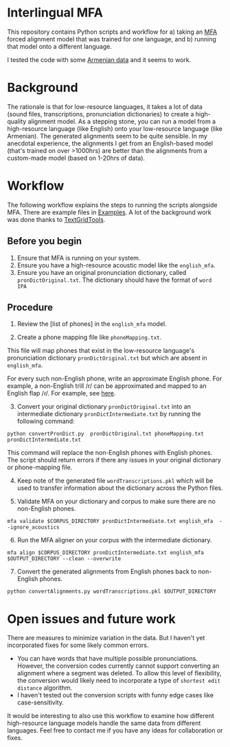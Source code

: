 # Interlingual MFA

This repository contains Python scripts and workflow for a) taking an [MFA](montreal-forced-aligner.readthedocs.io/) forced alignment model that was trained for one language, and b) running that model onto a different language. 

I tested the code with some [Armenian data](https://github.com/jhdeov/armenian-intonation/tree/main) and it seems to work.

# Background
The rationale is that for low-resource languages, it takes a lot of data (sound files, transcriptions, pronunciation dictionaries) to create a high-quality alignment model. As a stepping stone, you can run a model from a high-resource language (like English) onto your low-resource language (like Armenian). The generated alignments seem to be quite sensible. In my anecdotal experience, the alignments I get from an English-based model (that's trained on over >1000hrs) are better than the alignments from a custom-made model (based on 1-20hrs of data). 

# Workflow

The following workflow explains the steps to running the scripts alongside MFA. There are example files in [Examples](/Examples/). A lot of the background work was done thanks to [TextGridTools](https://github.com/hbuschme/TextGridTools/tree/52819ef5df75a06298218b5b2c076c6774fd6a05). 


## Before you begin

1. Ensure that MFA is running on your system. 
2. Ensure you have a high-resource acoustic model like the `english_mfa`. 
3. Ensure you have an original pronunciation dictionary, called `pronDictOriginal.txt`. 
The dictionary should have the format of `word IPA`

## Procedure
1. Review the [list of phones] in the `english_mfa` model.

2. Create a phone mapping file like `phoneMapping.txt`. 

This file will map phones that exist in the low-resource language's pronunciation dictionary `pronDictOriginal.txt` but which are absent in `english_mfa`.

For every such non-English phone, write an approximate English phone. For example, a non-English trill /r/ can be approximated and mapped to an English flap /ɾ/. For example, see [here](/Examples/phoneMapping.txt).

3. Convert your original dictionary `pronDictOriginal.txt` into an intermediate dictionary `pronDictIntermediate.txt` by running the following command:

`python convertPronDict.py  pronDictOriginal.txt phoneMapping.txt pronDictIntermediate.txt`

This command will replace the non-English phones with English phones. The script should return errors if there any issues in your original dictionary or phone-mapping file. 

4. Keep note of the generated file `wordTranscriptions.pkl` which will be used to transfer information about the dictionary across the Python files.

5. Validate MFA on your dictionary and corpus to make sure there are no non-English phones. 

`mfa validate $CORPUS_DIRECTORY pronDictIntermediate.txt english_mfa  --ignore_acoustics`

6. Run the MFA aligner on your corpus with the intermediate dictionary. 

`mfa align $CORPUS_DIRECTORY pronDictIntermediate.txt english_mfa $OUTPUT_DIRECTORY --clean --overwrite`

7. Convert the generated alignments from English phones back to non-English phones.

`python convertAlignments.py wordTranscriptions.pkl $OUTPUT_DIRECTORY`


# Open issues and future work

There are measures to minimize variation in the data. But I haven't yet incorporated fixes for some likely common errors.

* You can have words that have multiple possible pronunciations. However, the conversion codes currently cannot support converting an alignment where a segment was deleted. To allow this level of flexibility, the conversion would likely need to incorporate a type of `shortest edit distance` algorithm.
* I haven't tested out the conversion scripts with funny edge cases like case-sensitivity. 

It would be interesting to also use this workflow to examine how different high-resource language models handle the same data from different languages. Feel free to contact me if you have any ideas for collaboration or fixes.
